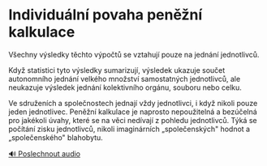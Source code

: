 # Individuální povaha peněžní kalkulace

<speak>
<prosody rate="95%" volume="medium">
<emphasis level="strong">Všechny výsledky těchto výpočtů se vztahují pouze na jednání jednotlivců.</emphasis>

<break time="300ms"/>

<emphasis level="moderate">Když statistici tyto výsledky sumarizují, výsledek ukazuje součet autonomního jednání velkého množství samostatných jednotlivců,</emphasis> <break time="200ms"/> <emphasis level="strong">ale neukazuje výsledek jednání kolektivního orgánu, souboru nebo celku.</emphasis>

<break time="300ms"/>

<emphasis level="moderate">Ve sdruženích a společnostech jednají vždy jednotlivci, i když nikoli pouze jeden jednotlivec.</emphasis> <break time="200ms"/> <emphasis level="strong">Peněžní kalkulace je naprosto nepoužitelná a bezúčelná pro jakékoli úvahy, které se na věci nedívají z pohledu jednotlivců.</emphasis> <break time="200ms"/> <emphasis level="moderate">Týká se počítání zisku jednotlivců, nikoli imaginárních „společenských" hodnot a „společenského" blahobytu.</emphasis>
</prosody>
</speak>

[🔊 Poslechnout audio](/data/7-paragraphs/audio/chapter_46/para_001-Vechny-vsledky-tchto-vpot-se-vztahuj-pouze.mp3) 